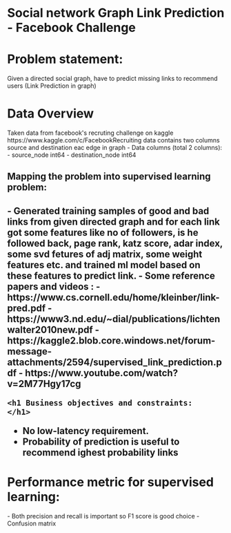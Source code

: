 <p style="font-size:62;text-align:center"> <h1><b>Social network Graph Link Prediction - Facebook Challenge</b></h1> </p>
<h1> Problem statement: </h1>
Given a directed social graph, have to predict missing links to recommend users (Link Prediction in graph)

<h1> Data Overview</h1>
Taken data from facebook's recruting challenge on kaggle https://www.kaggle.com/c/FacebookRecruiting  
data contains two columns source and destination eac edge in graph 
    - Data columns (total 2 columns):  
    - source_node         int64  
    - destination_node    int64  
    
<h2> Mapping the problem into supervised learning problem:<h2>
- Generated training samples of good and bad links from given directed graph and for each link got some features like no of followers, is he followed back, page rank, katz score, adar index, some svd fetures of adj matrix, some weight features etc. and trained ml model based on these features to predict link. 
- Some reference papers and videos :  
    - https://www.cs.cornell.edu/home/kleinber/link-pred.pdf
    - https://www3.nd.edu/~dial/publications/lichtenwalter2010new.pdf
    - https://kaggle2.blob.core.windows.net/forum-message-attachments/2594/supervised_link_prediction.pdf
    - https://www.youtube.com/watch?v=2M77Hgy17cg
    
    <h1 Business objectives and constraints:  </h1>
- No low-latency requirement.
- Probability of prediction is useful to recommend ighest probability links


<h1> Performance metric for supervised learning:  </h1>
- Both precision and recall is important so F1 score is good choice
- Confusion matrix
